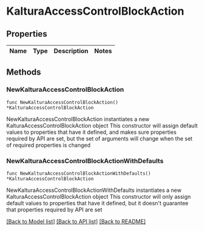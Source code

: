 # KalturaAccessControlBlockAction

## Properties

Name | Type | Description | Notes
------------ | ------------- | ------------- | -------------

## Methods

### NewKalturaAccessControlBlockAction

`func NewKalturaAccessControlBlockAction() *KalturaAccessControlBlockAction`

NewKalturaAccessControlBlockAction instantiates a new KalturaAccessControlBlockAction object
This constructor will assign default values to properties that have it defined,
and makes sure properties required by API are set, but the set of arguments
will change when the set of required properties is changed

### NewKalturaAccessControlBlockActionWithDefaults

`func NewKalturaAccessControlBlockActionWithDefaults() *KalturaAccessControlBlockAction`

NewKalturaAccessControlBlockActionWithDefaults instantiates a new KalturaAccessControlBlockAction object
This constructor will only assign default values to properties that have it defined,
but it doesn't guarantee that properties required by API are set


[[Back to Model list]](../README.md#documentation-for-models) [[Back to API list]](../README.md#documentation-for-api-endpoints) [[Back to README]](../README.md)


